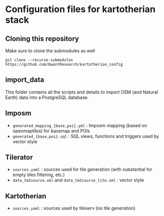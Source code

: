 # Configuration files for kartotherian stack

## Cloning this repository

Make sure to clone the submodules as well

```
git clone --recurse-submodules https://github.com/QwantResearch/kartotherian_config
```

## import_data

This folder contains all the scripts and details to import OSM (and Natural
Earth) data into a PostgreSQL database.

## Imposm

 * `generated_mapping_{base,poi}.yml` : Imposm mapping (based on openmaptiles) for basemap and POIs
 * `generated_{base,poi}.sql` : SQL views, functions and triggers used by vector style

## Tilerator

 * `sources.yaml` : sources used for tile generation (with substantial for empty tiles filtering, etc.)
 * `data_tm2source.xml` and `data_tm2source_lite.xml` : vector style 

## Kartotherian
 
 * `sources.yaml` : sources used by tileserv (no tile generation)
